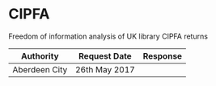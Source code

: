 # CIPFA

Freedom of  information analysis of UK library CIPFA returns

| Authority | Request Date | Response |
| --------- | ------------ | -------- |
| Aberdeen City | 26th May 2017 |  |
